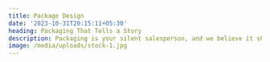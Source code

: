 ```yaml
---
title: Package Design
date: '2023-10-31T20:15:11+05:30'
heading: Packaging That Tells a Story
description: Packaging is your silent salesperson, and we believe it should be a compelling story about your product. We understand the power of packaging in making a lasting impression, and our designs ensure that your products not only look stunning but also convey the essence of your brand. Whether it's a box, bag, label, or container, our team of expert designers can transform it into a canvas that narrates your brand's story. Our packaging not only grabs attention but also leaves a memorable imprint on your customers.
image: /media/uploads/stock-1.jpg
---
```

